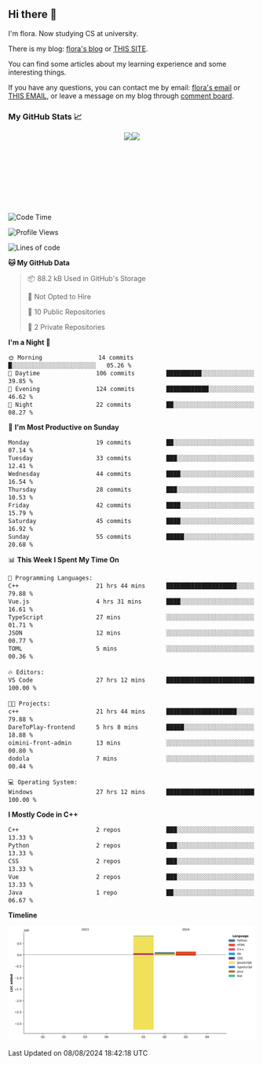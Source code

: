 ## Hi there 👋

I'm flora. Now studying CS at university. 

There is my blog: [flora's blog](https://florae006.github.io/) or [THIS SITE](https://dodolalorc.cn/). 

You can find some articles about my learning experience and some interesting things.

If you have any questions, you can contact me by email: [flora's email](mailto:chenflora124@gmail.com) or [THIS EMAIL](mailto:flora_chen2021@163.com), or leave a message on my blog through [comment board](https://florae006.github.io/comments/).

### My GitHub Stats 📈
<div style="display:flex;flex-direction:row;justify-content:center;">
  <img height="150" class="img" src="https://github-readme-stats.vercel.app/api?username=Florae006&count_private=true&show_icons=true&theme=graywhite&show_owner=true" />
  <img height="150" class="img" src="https://github-readme-stats.vercel.app/api/top-langs/?username=Florae006&layout=compact&theme=graywhite" />
</div>

<!--START_SECTION:waka-->
![Code Time](http://img.shields.io/badge/Code%20Time-144%20hrs%2046%20mins-blue)

![Profile Views](http://img.shields.io/badge/Profile%20Views-0-blue)

![Lines of code](https://img.shields.io/badge/From%20Hello%20World%20I%27ve%20Written-1.1%20million%20lines%20of%20code-blue)

**🐱 My GitHub Data** 

> 📦 88.2 kB Used in GitHub's Storage 
 > 
> 🚫 Not Opted to Hire
 > 
> 📜 10 Public Repositories 
 > 
> 🔑 2 Private Repositories 
 > 
**I'm a Night 🦉** 

```text
🌞 Morning                14 commits          █░░░░░░░░░░░░░░░░░░░░░░░░   05.26 % 
🌆 Daytime                106 commits         ██████████░░░░░░░░░░░░░░░   39.85 % 
🌃 Evening                124 commits         ████████████░░░░░░░░░░░░░   46.62 % 
🌙 Night                  22 commits          ██░░░░░░░░░░░░░░░░░░░░░░░   08.27 % 
```
📅 **I'm Most Productive on Sunday** 

```text
Monday                   19 commits          ██░░░░░░░░░░░░░░░░░░░░░░░   07.14 % 
Tuesday                  33 commits          ███░░░░░░░░░░░░░░░░░░░░░░   12.41 % 
Wednesday                44 commits          ████░░░░░░░░░░░░░░░░░░░░░   16.54 % 
Thursday                 28 commits          ███░░░░░░░░░░░░░░░░░░░░░░   10.53 % 
Friday                   42 commits          ████░░░░░░░░░░░░░░░░░░░░░   15.79 % 
Saturday                 45 commits          ████░░░░░░░░░░░░░░░░░░░░░   16.92 % 
Sunday                   55 commits          █████░░░░░░░░░░░░░░░░░░░░   20.68 % 
```


📊 **This Week I Spent My Time On** 

```text
💬 Programming Languages: 
C++                      21 hrs 44 mins      ████████████████████░░░░░   79.88 % 
Vue.js                   4 hrs 31 mins       ████░░░░░░░░░░░░░░░░░░░░░   16.61 % 
TypeScript               27 mins             ░░░░░░░░░░░░░░░░░░░░░░░░░   01.71 % 
JSON                     12 mins             ░░░░░░░░░░░░░░░░░░░░░░░░░   00.77 % 
TOML                     5 mins              ░░░░░░░░░░░░░░░░░░░░░░░░░   00.36 % 

🔥 Editors: 
VS Code                  27 hrs 12 mins      █████████████████████████   100.00 % 

🐱‍💻 Projects: 
c++                      21 hrs 44 mins      ████████████████████░░░░░   79.88 % 
DareToPlay-frontend      5 hrs 8 mins        █████░░░░░░░░░░░░░░░░░░░░   18.88 % 
oimini-front-admin       13 mins             ░░░░░░░░░░░░░░░░░░░░░░░░░   00.80 % 
dodola                   7 mins              ░░░░░░░░░░░░░░░░░░░░░░░░░   00.44 % 

💻 Operating System: 
Windows                  27 hrs 12 mins      █████████████████████████   100.00 % 
```

**I Mostly Code in C++** 

```text
C++                      2 repos             ███░░░░░░░░░░░░░░░░░░░░░░   13.33 % 
Python                   2 repos             ███░░░░░░░░░░░░░░░░░░░░░░   13.33 % 
CSS                      2 repos             ███░░░░░░░░░░░░░░░░░░░░░░   13.33 % 
Vue                      2 repos             ███░░░░░░░░░░░░░░░░░░░░░░   13.33 % 
Java                     1 repo              ██░░░░░░░░░░░░░░░░░░░░░░░   06.67 % 
```



**Timeline**

![Lines of Code chart](https://raw.githubusercontent.com/Florae006/Florae006/main/assets/bar_graph.png)


 Last Updated on 08/08/2024 18:42:18 UTC
<!--END_SECTION:waka-->

<!--
**Florae006/Florae006** is a ✨ _special_ ✨ repository because its `README.md` (this file) appears on your GitHub profile.

Here are some ideas to get you started:

- 🔭 I’m currently working on ...
- 🌱 I’m currently learning ...
- 👯 I’m looking to collaborate on ...
- 🤔 I’m looking for help with ...
- 💬 Ask me about ...
- 📫 How to reach me: ...
- 😄 Pronouns: ...
- ⚡ Fun fact: ...
  -->
